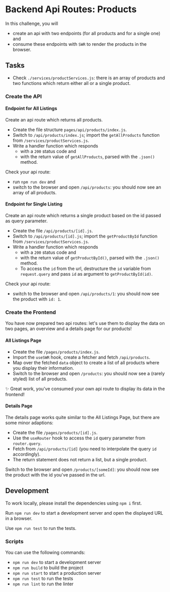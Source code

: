 # Backend Api Routes: Products

In this challenge, you will

- create an api with two endpoints (for all products and for a single one) and
- consume these endpoints with `SWR` to render the products in the browser.

## Tasks

- Check `./services/productServices.js`: there is an array of products and two functions which return either all or a single product.

### Create the API

#### Endpoint for All Listings

Create an api route which returns all products.

- Create the file structure `pages/api/products/index.js`.
- Switch to `/api/products/index.js`; import the `getAllProducts` function from `/services/productServices.js`.
- Write a handler function which responds
  - with a `200` status code and
  - with the return value of `getAllProducts`, parsed with the `.json()` method.

Check your api route:

- run `npm run dev` and
- switch to the browser and open `/api/products`: you should now see an array of all products.

#### Endpoint for Single Listing

Create an api route which returns a single product based on the id passed as query parameter.

- Create the file `/api/products/[id].js`.
- Switch to `/api/products/[id].js`; import the `getProductById` function from `/services/productServices.js`.
- Write a handler function which responds
  - with a `200` status code and
  - with the return value of `getProductById()`, parsed with the `.json()` method.
  - To access the `id` from the url, destructure the `id` variable from `request.query` and pass `id` as argument to `getProductById(id)`.

Check your api route:

- switch to the browser and open `/api/products/1`: you should now see the product with `id: 1`.

### Create the Frontend

You have now prepared two api routes: let's use them to display the data on two pages, an overview and a details page for our products!

#### All Listings Page

- Create the file `/pages/products/index.js`.
- Import the `useSWR` hook, create a fetcher and fetch `/api/products`.
- Map over the fetched `data` object to create a list of all products where you display their information.
- Switch to the browser and open `/products`: you should now see a (rarely styled) list of all products.

✨ Great work, you've consumed your own api route to display its data in the frontend!

#### Details Page

The details page works quite similar to the All Listings Page, but there are some minor adaptions:

- Create the file `/pages/products/[id].js`.
- Use the `useRouter` hook to access the `id` query parameter from `router.query`.
- Fetch from `/api/products/[id]` (you need to interpolate the query `id` accordingly).
- The return statement does not return a list, but a single product.

Switch to the browser and open `/products/[someId]`: you should now see the product with the id you've passed in the url.

## Development

To work locally, please install the dependencies using `npm i` first.

Run `npm run dev` to start a development server and open the displayed URL in a browser.

Use `npm run test` to run the tests.

### Scripts

You can use the following commands:

- `npm run dev` to start a development server
- `npm run build` to build the project
- `npm run start` to start a production server
- `npm run test` to run the tests
- `npm run lint` to run the linter
